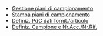 - [Gestione piani di campionamento](Sorgenti/DOC/OJ/PGM/CQAM10)
- [Stampa piani di campionamento](Sorgenti/DOC/OJ/PGM/CQAS10)
- [Definiz. PdC dati fornit./articolo](Sorgenti/DOC/OJ/PGM/CQAR20)
- [Definiz. Campione e Nr.Acc./Nr.Rif.](Sorgenti/DOC/OJ/PGM/CQAR30)
